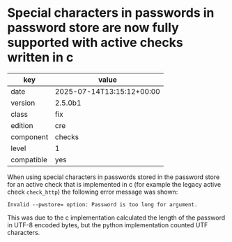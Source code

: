 [//]: # (werk v2)
# Special characters in passwords in password store are now fully supported with active checks written in c

key        | value
---------- | ---
date       | 2025-07-14T13:15:12+00:00
version    | 2.5.0b1
class      | fix
edition    | cre
component  | checks
level      | 1
compatible | yes

When using special characters in passwords stored in the password store for an
active check that is implemented in c (for example the legacy active check
`check_http`) the following error message was shown:

```
Invalid --pwstore= option: Password is too long for argument.
```

This was due to the c implementation calculated the length of the password in
UTF-8 encoded bytes, but the python implementation counted UTF characters.
